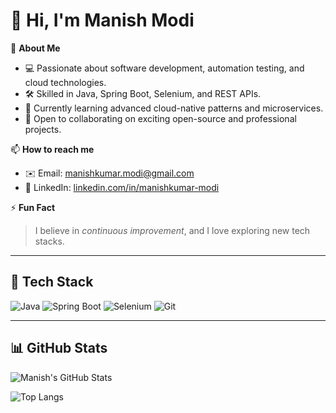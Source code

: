 # 👋 Hi, I'm Manish Modi

🎯 **About Me**
- 💻 Passionate about software development, automation testing, and cloud technologies.
- 🛠️ Skilled in Java, Spring Boot, Selenium, and REST APIs.
- 🌱 Currently learning advanced cloud-native patterns and microservices.
- 🤝 Open to collaborating on exciting open-source and professional projects.

📫 **How to reach me**
- ✉️ Email: [manishkumar.modi@gmail.com](mailto:manishkumar.modi@gmail.com)
- 💼 LinkedIn: [linkedin.com/in/manishkumar-modi](https://www.linkedin.com/in/manishkumar-modi/)

⚡ **Fun Fact**
> I believe in *continuous improvement*, and I love exploring new tech stacks.

---

## 🧰 Tech Stack

![Java](https://img.shields.io/badge/Java-ED8B00?style=for-the-badge&logo=java&logoColor=white)
![Spring Boot](https://img.shields.io/badge/Spring_Boot-6DB33F?style=for-the-badge&logo=spring-boot&logoColor=white)
![Selenium](https://img.shields.io/badge/Selenium-43B02A?style=for-the-badge&logo=selenium&logoColor=white)
![Git](https://img.shields.io/badge/Git-F05032?style=for-the-badge&logo=git&logoColor=white)

---

## 📊 GitHub Stats

![Manish's GitHub Stats](https://github-readme-stats.vercel.app/api?username=manishmodi&show_icons=true&theme=radical)

![Top Langs](https://github-readme-stats.vercel.app/api/top-langs/?username=manishmodi&layout=compact&theme=radical)


<!--
**manishkumar-modi/manishkumar-modi** is a ✨ _special_ ✨ repository because its `README.md` (this file) appears on your GitHub profile.

Here are some ideas to get you started:

- 🔭 I’m currently working on ...
- 🌱 I’m currently learning ...
- 👯 I’m looking to collaborate on ...
- 🤔 I’m looking for help with ...
- 💬 Ask me about ...
- 📫 How to reach me: ...
- 😄 Pronouns: ...
- ⚡ Fun fact: ...
-->
